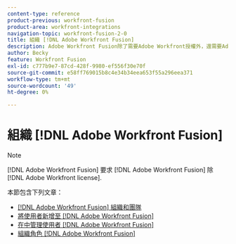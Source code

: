 ```yaml
---
content-type: reference
product-previous: workfront-fusion
product-area: workfront-integrations
navigation-topic: workfront-fusion-2-0
title: 組織 [!DNL Adobe Workfront Fusion]
description: Adobe Workfront Fusion除了需要Adobe Workfront授權外，還需要Adobe Workfront Fusion授權。
author: Becky
feature: Workfront Fusion
exl-id: c777b9e7-87cd-428f-9980-ef556f30e70f
source-git-commit: e58ff769015b8c4e34b34eea653f55a296eea371
workflow-type: tm+mt
source-wordcount: '49'
ht-degree: 0%

---
```


# 組織 [!DNL Adobe Workfront Fusion]

>[!NOTE]
>
>[!DNL Adobe Workfront Fusion] 要求 [!DNL Adobe Workfront Fusion] 除 [!DNL Adobe Workfront license].

本節包含下列文章：

* [[!DNL Adobe Workfront Fusion] 組織和團隊](../../workfront-fusion/organizations/organizations-and-teams.md)
* [將使用者新增至 [!DNL Adobe Workfront Fusion]](../../workfront-fusion/organizations/add-user-to-an-organization.md)
* [在中管理使用者 [!DNL Adobe Workfront Fusion]](../../workfront-fusion/organizations/manage-fusion-users.md)
* [組織角色 [!DNL Adobe Workfront Fusion]](../../workfront-fusion/organizations/organization-roles.md)
